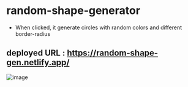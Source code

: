 # random-shape-generator
- When clicked, it generate circles with random colors and different border-radius

## deployed URL : https://random-shape-gen.netlify.app/

![image](https://user-images.githubusercontent.com/22127725/213865522-6c89bb28-f1e6-4026-8783-ab8a92ad0d75.png)

